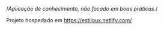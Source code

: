 /*Aplicação de conhecimento, não focado em boas práticas.*/

Projeto hospedado em https://estiloux.netlify.com/
